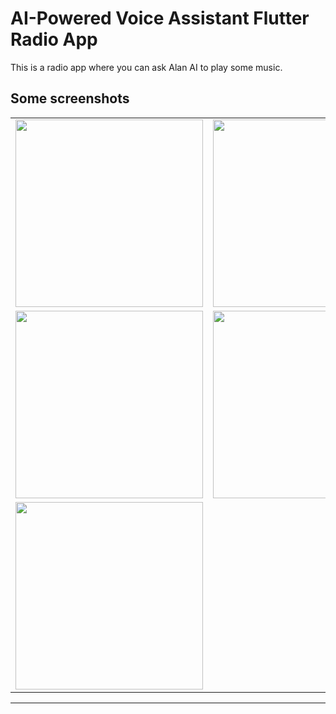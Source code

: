 # AI-Powered Voice Assistant Flutter Radio App

This is a radio app where you can ask Alan AI to play some music.

## Some screenshots

|                                      |                                      |
| ------------------------------------ | ------------------------------------ |
| <img src="https://user-images.githubusercontent.com/51333268/134758556-38aecafb-e8b9-45ee-956d-70b3851a74be.PNG"  width="300"/> | <img src="https://user-images.githubusercontent.com/51333268/134758585-8114a09f-b6d5-4c91-95d5-1c850cea324c.PNG"  width="300"/> |
| <img src="ss/ai3.png" width="300"/>  | <img src="ss/ai4.png" width="300"/>  |
| <img src="ss/ai5.png" width="300"/>  |

---
